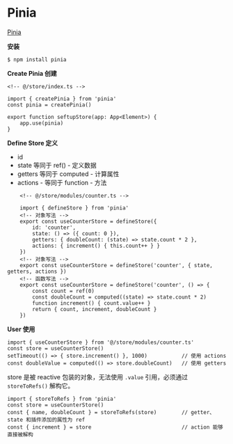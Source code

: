 # Pinia

[Pinia](https://pinia.vuejs.org/zh/core-concepts/)

**安装**

    $ npm install pinia

**Create Pinia 创建** 

    <!-- @/store/index.ts -->

    import { createPinia } from 'pinia'
    const pinia = createPinia()

    export function seftupStore(app: App<Element>) {
        app.use(pinia)
    }

**Define Store 定义**

- id 
- state 等同于 ref() - 定义数据
- getters 等同于 computed - 计算属性
- actions - 等同于 function - 方法
```
    <!-- @/store/modules/counter.ts -->

    import { defineStore } from 'pinia'
    <!-- 对象写法 -->
    export const useCounterStore = defineStore({
        id: 'counter', 
        state: () => ({ count: 0 }), 
        getters: { doubleCount: (state) => state.count * 2 },
        actions: { increment() { this.count++ } }
    })
    <!-- 对象写法 -->
    export const useCounterStore = defineStore('counter', { state, getters, actions })
    <!-- 函数写法 -->
    export const useCounterStore = defineStore('counter', () => {
        const count = ref(0)
        const doubleCount = computed((state) => state.count * 2)
        function increment() { count.value++ }
        return { count, increment, doubleCount }
    })
```

**User 使用**

    import { useCounterStore } from '@/store/modules/counter.ts'
    const store = useCounterStore()
    setTimeout(() => { store.increment() }, 1000)           // 使用 actions
    const doubleValue = computed(() => store.doubleCount)   // 使用 getters

store 是被 reactive 包装的对象，无法使用 `.value` 引用，必须通过 `storeToRefs()` 解构它。

    import { storeToRefs } from 'pinia'
    const store = useCounterStore()
    const { name, doubleCount } = storeToRefs(store)        // getter、state 和插件添加的属性为 ref
    const { increment } = store                             // action 能够直接被解构
